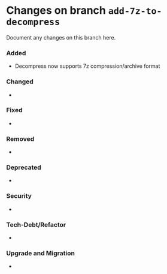 # Changes on branch `add-7z-to-decompress`
Document any changes on this branch here.
### Added
- Decompress now supports 7z compression/archive format

### Changed
- 

### Fixed
- 

### Removed
- 

### Deprecated
- 

### Security
- 

### Tech-Debt/Refactor
- 

### Upgrade and Migration
- 
